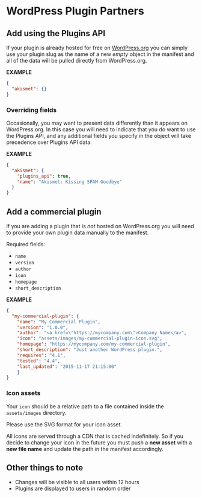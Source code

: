 # WordPress Plugin Partners

## Add using the Plugins API

If your plugin is already hosted for free on <a href="https://wordpress.org/plugins/">WordPress.org</a> you can simply use your plugin slug as the name of a new _empty_ object in the manifest and all of the data will be pulled directly from WordPress.org.

**EXAMPLE**

```json
{
  "akismet": {}
}
```

### Overriding fields

Occasionally, you may want to present data differently than it appears on WordPress.org. In this case you will need to indicate that you do want to use the Plugins API, and any additional fields you specify in the object will take precedence over Plugins API data.

**EXAMPLE**

```json
{
  "akismet": {
    "plugins_api": true,
    "name": "Akismet: Kissing SPAM Goodbye"
  }
}
```

## Add a commercial plugin

If you are adding a plugin that is _not_ hosted on WordPress.org you will need to provide your own plugin data manually to the manifest.

Required fields:

* `name`
* `version`
* `author`
* `icon`
* `homepage`
* `short_description`

**EXAMPLE**

```json
{
  "my-commercial-plugin": {
    "name": "My Commercial Plugin",
    "version": "1.0.0",
    "author": "<a href=\"https://mycompany.com\">Company Name</a>",
    "icon": "assets/images/my-commercial-plugin-icon.svg",
    "homepage": "https://mycompany.com/my-commercial-plugin",
    "short_description": "Just another WordPress plugin.",
    "requires": "4.1",
    "tested": "4.4",
    "last_updated": "2015-11-17 21:15:00"
	}
}
```

### Icon assets

Your `icon` should be a relative path to a file contained inside the `assets/images` directory.

Please use the SVG format for your icon asset.

All icons are served through a CDN that is cached indefinitely. So if you decide to change your icon in the future you must push a **new asset** with a **new file name** and update the path in the manifest accordingly.

## Other things to note

* Changes will be visible to all users within 12 hours
* Plugins are displayed to users in random order
